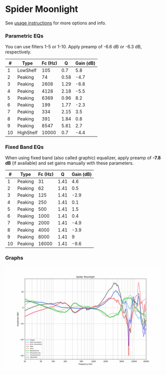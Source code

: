 # Spider Moonlight
See [usage instructions](https://github.com/jaakkopasanen/AutoEq#usage) for more options and info.

### Parametric EQs
You can use filters 1-5 or 1-10. Apply preamp of -6.6 dB or -6.3 dB, respectively.

|   # | Type      |   Fc (Hz) |    Q |   Gain (dB) |
|-----|-----------|-----------|------|-------------|
|   1 | LowShelf  |       105 | 0.7  |         5.8 |
|   2 | Peaking   |        74 | 0.58 |        -4.7 |
|   3 | Peaking   |      2608 | 1.29 |        -6.8 |
|   4 | Peaking   |      4128 | 2.18 |        -5.5 |
|   5 | Peaking   |      6369 | 0.96 |         8.2 |
|   6 | Peaking   |       199 | 1.77 |        -2.3 |
|   7 | Peaking   |       334 | 2.15 |         3.5 |
|   8 | Peaking   |       391 | 1.84 |         0.8 |
|   9 | Peaking   |      8547 | 5.61 |         2.7 |
|  10 | HighShelf |     10000 | 0.7  |        -4.4 |

### Fixed Band EQs
When using fixed band (also called graphic) equalizer, apply preamp of **-7.8 dB** (if available) and set gains manually with these parameters.

|   # | Type    |   Fc (Hz) |    Q |   Gain (dB) |
|-----|---------|-----------|------|-------------|
|   1 | Peaking |        31 | 1.41 |         4.6 |
|   2 | Peaking |        62 | 1.41 |         0.5 |
|   3 | Peaking |       125 | 1.41 |        -2.9 |
|   4 | Peaking |       250 | 1.41 |         0.1 |
|   5 | Peaking |       500 | 1.41 |         1.5 |
|   6 | Peaking |      1000 | 1.41 |         0.4 |
|   7 | Peaking |      2000 | 1.41 |        -4.9 |
|   8 | Peaking |      4000 | 1.41 |        -3.9 |
|   9 | Peaking |      8000 | 1.41 |         9   |
|  10 | Peaking |     16000 | 1.41 |        -9.6 |

### Graphs
![](./Spider%20Moonlight.png)
